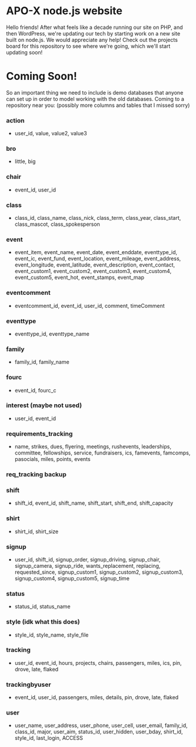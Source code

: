 # APO-X node.js website
Hello friends! After what feels like a decade running our site on PHP, and then WordPress, we're updating our tech by starting work on a new site built on node.js. We would appreciate any help! Check out the projects board for this repository to see where we're going, which we'll start updating soon!
# Coming Soon!
So an important thing we need to include is demo databases that anyone can set up in order to model working with the old databases. Coming to a repository near you:
(possibly more columns and tables that I missed sorry)
### action
 * user_id, value, value2, value3
### bro
 * little, big
### chair
 * event_id, user_id
### class
 * class_id, class_name, class_nick, class_term, class_year, class_start, class_mascot, class_spokesperson
### event
 * event_item, event_name, event_date, event_enddate, eventtype_id, event_ic, event_fund, event_location, event_mileage, event_address, event_longitude, event_latitude, event_description, event_contact, event_custom1, event_custom2, event_custom3, event_custom4, event_custom5, event_hot, event_stamps, event_map
### eventcomment
 * eventcomment_id, event_id, user_id, comment, timeComment
### eventtype
 * eventtype_id, eventtype_name
### family
 * family_id, family_name
### fourc
 * event_id, fourc_c
### interest (maybe not used)
 * user_id, event_id
### requirements_tracking
 * name, strikes, dues, flyering, meetings, rushevents, leaderships, committee, fellowships, service, fundraisers, ics, famevents, famcomps, pasocials, miles, points, events
### req_tracking backup
### shift
 * shift_id, event_id, shift_name, shift_start, shift_end, shift_capacity
### shirt
 * shirt_id, shirt_size
### signup
 * user_id, shift_id, signup_order, signup_driving, signup_chair, signup_camera, signup_ride, wants_replacement, replacing, requested_since, signup_custom1, signup_custom2, signup_custom3, signup_custom4, signup_custom5, signup_time
### status
 * status_id, status_name
### style (idk what this does)
 * style_id, style_name, style_file
### tracking
 * user_id, event_id, hours, projects, chairs, passengers, miles, ics, pin, drove, late, flaked
### trackingbyuser
 * event_id, user_id, passengers, miles, details, pin, drove, late, flaked
### user
 * user_name, user_address, user_phone, user_cell, user_email, family_id, class_id, major, user_aim, status_id, user_hidden, user_bday, shirt_id, style_id, last_login, ACCESS